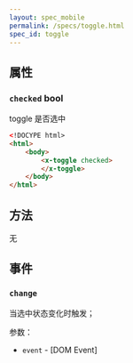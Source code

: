 ```yaml
---
layout: spec_mobile
permalink: /specs/toggle.html
spec_id: toggle
---
```


## 属性

### `checked` **bool**

toggle 是否选中

```html
<!DOCYPE html>
<html>
    <body>
        <x-toggle checked>
        </x-toggle>
    </body>
</html>
```
## 方法

无

## 事件

### `change`

当选中状态变化时触发；

参数：

 * `event` - [DOM Event]

